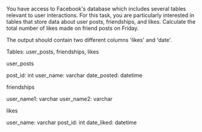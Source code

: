 You have access to Facebook's database which includes several tables relevant to user interactions. For this task, you are particularly interested in tables that store data about user posts, friendships, and likes. Calculate the total number of likes made on friend posts on Friday.


The output should contain two different columns 'likes' and 'date'.

Tables: user_posts, friendships, likes

user_posts

post_id:
int
user_name:
varchar
date_posted:
datetime


friendships

user_name1:
varchar
user_name2:
varchar

likes

user_name:
varchar
post_id:
int
date_liked:
datetime

```sql


```